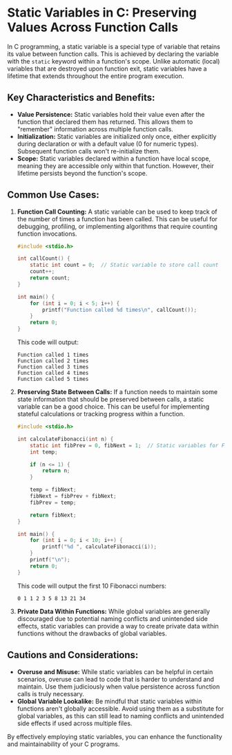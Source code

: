# Static Variables in C: Preserving Values Across Function Calls

In C programming, a static variable is a special type of variable that retains its value between function calls. This is achieved by declaring the variable with the `static` keyword within a function's scope. Unlike automatic (local) variables that are destroyed upon function exit, static variables have a lifetime that extends throughout the entire program execution.

## Key Characteristics and Benefits:

- **Value Persistence:** Static variables hold their value even after the function that declared them has returned. This allows them to "remember" information across multiple function calls.
- **Initialization:** Static variables are initialized only once, either explicitly during declaration or with a default value (0 for numeric types). Subsequent function calls won't re-initialize them.
- **Scope:** Static variables declared within a function have local scope, meaning they are accessible only within that function. However, their lifetime persists beyond the function's scope.

## Common Use Cases:

1. **Function Call Counting:** A static variable can be used to keep track of the number of times a function has been called. This can be useful for debugging, profiling, or implementing algorithms that require counting function invocations.

   ```c
   #include <stdio.h>

   int callCount() {
       static int count = 0;  // Static variable to store call count
       count++;
       return count;
   }

   int main() {
       for (int i = 0; i < 5; i++) {
           printf("Function called %d times\n", callCount());
       }
       return 0;
   }
   ```

   This code will output:

   ```
   Function called 1 times
   Function called 2 times
   Function called 3 times
   Function called 4 times
   Function called 5 times
   ```

2. **Preserving State Between Calls:** If a function needs to maintain some state information that should be preserved between calls, a static variable can be a good choice. This can be useful for implementing stateful calculations or tracking progress within a function.

   ```c
   #include <stdio.h>

   int calculateFibonacci(int n) {
       static int fibPrev = 0, fibNext = 1;  // Static variables for Fibonacci sequence
       int temp;

       if (n <= 1) {
           return n;
       }

       temp = fibNext;
       fibNext = fibPrev + fibNext;
       fibPrev = temp;

       return fibNext;
   }

   int main() {
       for (int i = 0; i < 10; i++) {
           printf("%d ", calculateFibonacci(i));
       }
       printf("\n");
       return 0;
   }
   ```

   This code will output the first 10 Fibonacci numbers:

   ```
   0 1 1 2 3 5 8 13 21 34
   ```

3. **Private Data Within Functions:** While global variables are generally discouraged due to potential naming conflicts and unintended side effects, static variables can provide a way to create private data within functions without the drawbacks of global variables.

## Cautions and Considerations:

- **Overuse and Misuse:** While static variables can be helpful in certain scenarios, overuse can lead to code that is harder to understand and maintain. Use them judiciously when value persistence across function calls is truly necessary.
- **Global Variable Lookalike:** Be mindful that static variables within functions aren't globally accessible. Avoid using them as a substitute for global variables, as this can still lead to naming conflicts and unintended side effects if used across multiple files.

By effectively employing static variables, you can enhance the functionality and maintainability of your C programs.